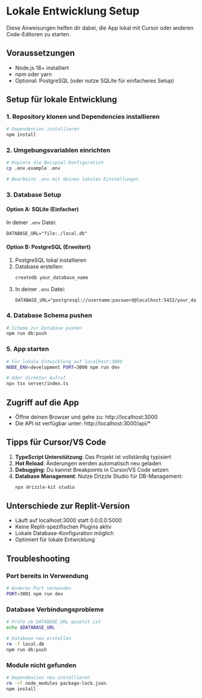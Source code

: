 # Lokale Entwicklung Setup

Diese Anweisungen helfen dir dabei, die App lokal mit Cursor oder anderen Code-Editoren zu starten.

## Voraussetzungen

- Node.js 18+ installiert
- npm oder yarn
- Optional: PostgreSQL (oder nutze SQLite für einfacheres Setup)

## Setup für lokale Entwicklung

### 1. Repository klonen und Dependencies installieren

```bash
# Dependencies installieren
npm install
```

### 2. Umgebungsvariablen einrichten

```bash
# Kopiere die Beispiel-Konfiguration
cp .env.example .env

# Bearbeite .env mit deinen lokalen Einstellungen
```

### 3. Database Setup

#### Option A: SQLite (Einfacher)
In deiner `.env` Datei:
```
DATABASE_URL="file:./local.db"
```

#### Option B: PostgreSQL (Erweitert)
1. PostgreSQL lokal installieren
2. Database erstellen:
   ```bash
   createdb your_database_name
   ```
3. In deiner `.env` Datei:
   ```
   DATABASE_URL="postgresql://username:password@localhost:5432/your_database_name"
   ```

### 4. Database Schema pushen

```bash
# Schema zur Database pushen
npm run db:push
```

### 5. App starten

```bash
# Für lokale Entwicklung auf localhost:3000
NODE_ENV=development PORT=3000 npm run dev

# Oder direkter Aufruf
npx tsx server/index.ts
```

## Zugriff auf die App

- Öffne deinen Browser und gehe zu: http://localhost:3000
- Die API ist verfügbar unter: http://localhost:3000/api/*

## Tipps für Cursor/VS Code

1. **TypeScript Unterstützung**: Das Projekt ist vollständig typisiert
2. **Hot Reload**: Änderungen werden automatisch neu geladen
3. **Debugging**: Du kannst Breakpoints in Cursor/VS Code setzen
4. **Database Management**: Nutze Drizzle Studio für DB-Management:
   ```bash
   npx drizzle-kit studio
   ```

## Unterschiede zur Replit-Version

- Läuft auf localhost:3000 statt 0.0.0.0:5000
- Keine Replit-spezifischen Plugins aktiv
- Lokale Database-Konfiguration möglich
- Optimiert für lokale Entwicklung

## Troubleshooting

### Port bereits in Verwendung
```bash
# Anderen Port verwenden
PORT=3001 npm run dev
```

### Database Verbindungsprobleme
```bash
# Prüfe ob DATABASE_URL gesetzt ist
echo $DATABASE_URL

# Database neu erstellen
rm -f local.db
npm run db:push
```

### Module nicht gefunden
```bash
# Dependencies neu installieren
rm -rf node_modules package-lock.json
npm install
```